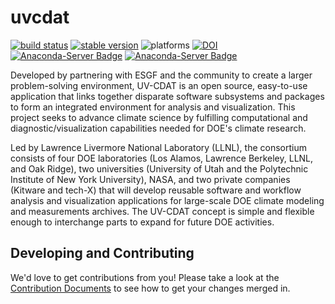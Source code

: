 uvcdat
======
[![build status](https://travis-ci.org/UV-CDAT/uvcdat.svg?branch=master)](https://travis-ci.org/UV-CDAT/uvcdat/builds)
[![stable version](https://img.shields.io/badge/stable%20version-2.8.0-brightgreen.svg)](https://github.com/UV-CDAT/uvcdat/releases/tag/2.8.0)
![platforms](https://img.shields.io/badge/platforms-linux%20|%20osx-lightgrey.svg)
[![DOI](https://zenodo.org/badge/doi/10.5281/zenodo.164442.svg)](https://dx.doi.org/10.5281/zenodo.164442)
[![Anaconda-Server Badge](https://anaconda.org/uvcdat/uvcdat/badges/installer/conda.svg)](https://conda.anaconda.org/uvcdat)
[![Anaconda-Server Badge](https://anaconda.org/uvcdat/uvcdat/badges/downloads.svg)](https://anaconda.org/uvcdat/uvcdat)

Developed by partnering with ESGF and the community to create a larger problem-solving environment, UV-CDAT is an open source, easy-to-use application that links together disparate software subsystems and packages to form an integrated environment for analysis and visualization. This project seeks to advance climate science by fulfilling computational and diagnostic/visualization capabilities needed for DOE's climate research.

Led by Lawrence Livermore National Laboratory (LLNL), the consortium consists of four DOE laboratories (Los Alamos, Lawrence Berkeley, LLNL, and Oak Ridge), two universities (University of Utah and the Polytechnic Institute of New York University), NASA, and two private companies (Kitware and tech-X) that will develop reusable software and workflow analysis and visualization applications for large-scale DOE climate modeling and measurements archives. The UV-CDAT concept is simple and flexible enough to interchange parts to expand for future DOE activities.

Developing and Contributing
------
We'd love to get contributions from you! Please take a look at the [Contribution Documents](CONTRIBUTING.md) to see how to get your changes merged in.
